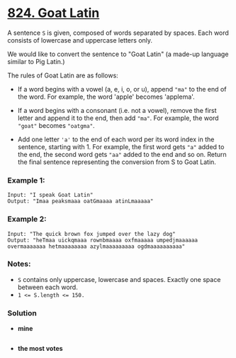 # [824. Goat Latin](https://leetcode.com/problems/goat-latin/description/)

A sentence `S` is given, composed of words separated by spaces. Each word consists of lowercase and uppercase letters only.

We would like to convert the sentence to "Goat Latin" (a made-up language similar to Pig Latin.)

The rules of Goat Latin are as follows:

* If a word begins with a vowel (a, e, i, o, or u), append `"ma"` to the end of the word.
For example, the word 'apple' becomes 'applema'.
 
* If a word begins with a consonant (i.e. not a vowel), remove the first letter and append it to the end, then add `"ma"`.
For example, the word `"goat"` becomes `"oatgma"`.
 
* Add one letter `'a'` to the end of each word per its word index in the sentence, starting with 1.
For example, the first word gets `"a"` added to the end, the second word gets `"aa"` added to the end and so on.
Return the final sentence representing the conversion from S to Goat Latin. 

 

### Example 1:
    Input: "I speak Goat Latin"
    Output: "Imaa peaksmaaa oatGmaaaa atinLmaaaaa"

### Example 2:
    Input: "The quick brown fox jumped over the lazy dog"
    Output: "heTmaa uickqmaaa rownbmaaaa oxfmaaaaa umpedjmaaaaaa overmaaaaaaa hetmaaaaaaaa azylmaaaaaaaaa ogdmaaaaaaaaaa"
 

### Notes:
* `S` contains only uppercase, lowercase and spaces. Exactly one space between each word.
* `1 <= S.length <= 150.`

### Solution
* **mine**
```
```
* **the most votes**
```
```
